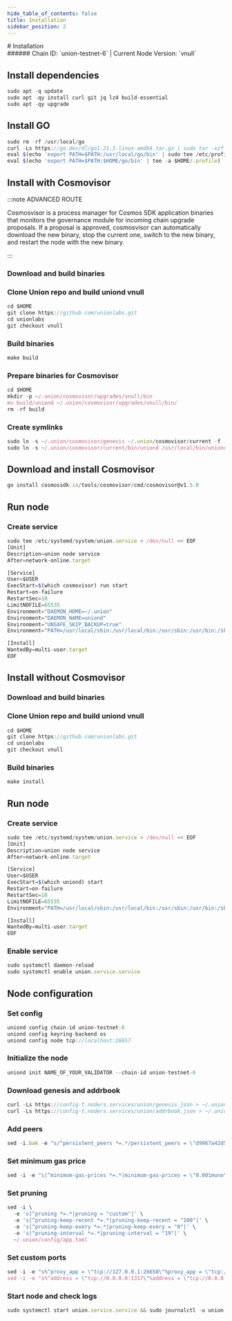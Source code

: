 ```yaml
---
hide_table_of_contents: false
title: Installation
sidebar_position: 2
---
```


<div class="h1-with-icon icon-union">
# Installation
</div>
###### Chain ID: `union-testnet-6` | Current Node Version: `vnull`

## Install dependencies

```js
sudo apt -q update
sudo apt -qy install curl git jq lz4 build-essential
sudo apt -qy upgrade
```

## Install GO
```js
sudo rm -rf /usr/local/go
curl -Ls https://go.dev/dl/go1.21.3.linux-amd64.tar.gz | sudo tar -xzf - -C /usr/local
eval $(echo 'export PATH=$PATH:/usr/local/go/bin' | sudo tee /etc/profile.d/golang.sh)
eval $(echo 'export PATH=$PATH:$HOME/go/bin' | tee -a $HOME/.profile)
```

## Install with Cosmovisor
:::note ADVANCED ROUTE

Cosmosvisor is a process manager for Cosmos SDK application binaries that monitors the governance module for incoming chain upgrade proposals. If a proposal is approved, cosmosvisor can automatically download the new binary, stop the current one, switch to the new binary, and restart the node with the new binary.

:::
### Download and build binaries
### Clone Union repo and build uniond vnull
```js
cd $HOME
git clone https://github.com/unionlabs.git
cd unionlabs
git checkout vnull
```

### Build binaries
```js
make build
```
### Prepare binaries for Cosmovisor
```js
cd $HOME
mkdir -p ~/.union/cosmovisor/upgrades/vnull/bin
mv build/uniond ~/.union/cosmovisor/upgrades/vnull/bin/
rm -rf build
```

### Create symlinks
```js
sudo ln -s ~/.union/cosmovisor/genesis ~/.union/cosmovisor/current -f
sudo ln -s ~/.union/cosmovisor/current/bin/uniond /usr/local/bin/uniond -f
```

## Download and install Cosmovisor
```js
go install cosmossdk.io/tools/cosmovisor/cmd/cosmovisor@v1.5.0
```

## Run node
### Create service
```js
sudo tee /etc/systemd/system/union.service > /dev/null << EOF
[Unit]
Description=union node service
After=network-online.target

[Service]
User=$USER
ExecStart=$(which cosmovisor) run start
Restart=on-failure
RestartSec=10
LimitNOFILE=65535
Environment="DAEMON_HOME=~/.union"
Environment="DAEMON_NAME=uniond"
Environment="UNSAFE_SKIP_BACKUP=true"
Environment="PATH=/usr/local/sbin:/usr/local/bin:/usr/sbin:/usr/bin:/sbin:/bin:/usr/games:/usr/local/games:/snap/bin:~/.union/cosmovisor/current/bin"

[Install]
WantedBy=multi-user.target
EOF
```

## Install without Cosmovisor

### Download and build binaries
### Clone Union repo and build uniond vnull
```js
cd $HOME
git clone https://github.com/unionlabs.git
cd unionlabs
git checkout vnull
```

### Build binaries
```js
make install
```

## Run node
### Create service
```js
sudo tee /etc/systemd/system/union.service > /dev/null << EOF
[Unit]
Description=union node service
After=network-online.target

[Service]
User=$USER
ExecStart=$(which uniond) start
Restart=on-failure
RestartSec=10
LimitNOFILE=65535
Environment="PATH=/usr/local/sbin:/usr/local/bin:/usr/sbin:/usr/bin:/sbin:/bin:/usr/games:/usr/local/games:/snap/bin"

[Install]
WantedBy=multi-user.target
EOF
```

### Enable service
```js
sudo systemctl daemon-reload
sudo systemctl enable union.service.service
```

## Node configuration
### Set config
```js
uniond config chain-id union-testnet-6
uniond config keyring-backend os
uniond config node tcp://localhost:26657
```

### Initialize the node
```js
uniond init NAME_OF_YOUR_VALIDATOR --chain-id union-testnet-6
```

### Download genesis and addrbook
```js
curl -Ls https://config-t.noders.services/union/genesis.json > ~/.union/config/genesis.json
curl -Ls https://config-t.noders.services/union/addrbook.json > ~/.union/config/addrbook.json
```
### Add peers
```js
sed -i.bak -e "s/^persistent_peers *=.*/persistent_peers = \"d9967a42d574c59a66af1a25dade03af6a41b979@union-t-rpc.noders.services:11656\"/" ~/.union/config/config.toml
```

### Set minimum gas price
```js
sed -i -e "s|^minimum-gas-prices *=.*|minimum-gas-prices = \"0.001muno\"|" ~/.union/config/app.toml
```
### Set pruning
```js
sed -i \
  -e 's|^pruning *=.*|pruning = "custom"|' \
  -e 's|^pruning-keep-recent *=.*|pruning-keep-recent = "100"|' \
  -e 's|^pruning-keep-every *=.*|pruning-keep-every = "0"|' \
  -e 's|^pruning-interval *=.*|pruning-interval = "19"|' \
  ~/.union/config/app.toml
```

### Set custom ports
```js
sed -i -e "s%^proxy_app = \"tcp://127.0.0.1:26658\"%proxy_app = \"tcp://127.0.0.1:14758\"%; s%^laddr = \"tcp://127.0.0.1:26657\"%laddr = \"tcp://127.0.0.1:14757\"%; s%^pprof_laddr = \"localhost:6060\"%pprof_laddr = \"localhost:14760\"%; s%^laddr = \"tcp://0.0.0.0:26656\"%laddr = \"tcp://0.0.0.0:14756\"%; s%^prometheus_listen_addr = \":26660\"%prometheus_listen_addr = \":14766\"%" ~/.union/config/config.toml
sed -i -e "s%^address = \"tcp://0.0.0.0:1317\"%address = \"tcp://0.0.0.0:14717\"%; s%^address = \":8080\"%address = \":14780\"%; s%^address = \"0.0.0.0:9090\"%address = \"0.0.0.0:14790\"%; s%^address = \"0.0.0.0:9091\"%address = \"0.0.0.0:14791\"%; s%:8545%:14745%; s%:8546%:14746%; s%:6065%:14765%" ~/.union/config/app.toml
```

### Start node and check logs
```js
sudo systemctl start union.service.service && sudo journalctl -u union.service.service -f --no-hostname -o cat
```